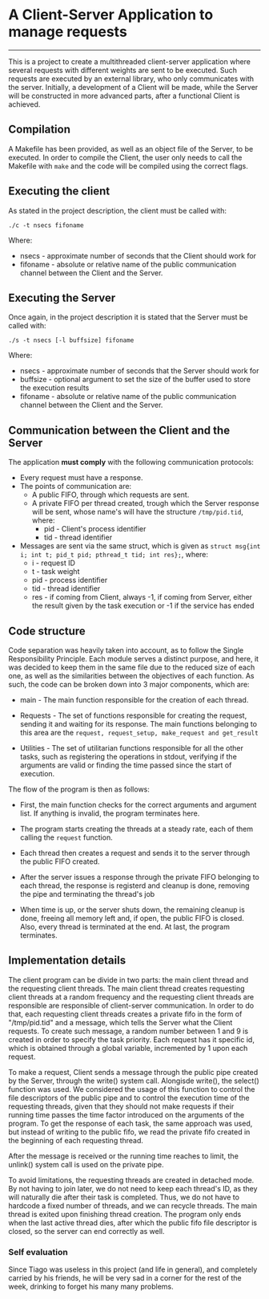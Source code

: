 # A Client-Server Application to manage requests

---

This is a project to create a multithreaded client-server application where several requests with different weights are sent to be executed. Such requests are executed by an external library, who only communicates with the server. Initially, a development of a Client will be made, while the Server will be constructed in more advanced parts, after a functional Client is achieved.

## Compilation

A Makefile has been provided, as well as an object file of the Server, to be executed. In order to compile the Client, the user only needs to call the Makefile with ```make``` and the code will be compiled using the correct flags.

## Executing the client

As stated in the project description, the client must be called with:

```./c -t nsecs fifoname``` 
    
Where:

- nsecs - approximate number of seconds that the Client should work for
- fifoname - absolute or relative name of the public communication channel between the Client and the Server.

## Executing the Server

Once again, in the project description it is stated that the Server must be called with:

```./s -t nsecs [-l buffsize] fifoname```

Where:

- nsecs - approximate number of seconds that the Server should work for
- buffsize - optional argument to set the size of the buffer used to store the execution results
- fifoname - absolute or relative name of the public communication channel between the Client and the Server.

## Communication between the Client and the Server

The application **must comply** with the following communication protocols:

- Every request must have a response.
- The points of communication are:
    - A public FIFO, through which requests are sent.
    - A private FIFO per thread created, trough which the Server response will be sent, whose name's will have the structure ```/tmp/pid.tid```, where:
        - pid - Client's process identifier
        - tid - thread identifier
- Messages are sent via the same struct, which is given as ```struct msg{int i; int t; pid_t pid; pthread_t tid; int res};```, where:
    - i - request ID
    - t - task weight
    - pid - process identifier
    - tid - thread identifier
    - res - if coming from Client, always -1, if coming from Server, either the result given by the task execution or -1 if the service has ended

## Code structure

Code separation was heavily taken into account, as to follow the Single Responsibility Principle. Each module serves a distinct purpose, and here, it was decided to keep them in the same file due to the reduced size of each one, as well as the similarities between the objectives of each function. As such, the code can be broken down into 3 major components, which are:

- main - The main function responsible for the creation of each thread.

- Requests - The set of functions responsible for creating the request, sending it and waiting for its response. The main functions belonging to this area are the ```request, request_setup, make_request and get_result ```

- Utilities - The set of utilitarian functions responsible for all the other tasks, such as registering the operations in stdout, verifying if the arguments are valid or finding the time passed since the start of execution.

The flow of the program is then as follows:

- First, the main function checks for the correct arguments and argument list. If anything is invalid, the program terminates here.

- The program starts creating the threads at a steady rate, each of them calling the ```request``` function.

- Each thread then creates a request and sends it to the server through the public FIFO created.

- After the server issues a response through the private FIFO belonging to each thread, the response is registerd and cleanup is done, removing the pipe and terminating the thread's job

- When time is up, or the server shuts down, the remaining cleanup is done, freeing all memory left and, if open, the public FIFO is closed. Also, every thread is terminated at the end. At last, the program terminates.

## Implementation details

The client program can be divide in two parts: the main client thread and the requesting client threads. The main client thread creates requesting client threads at a random frequency and the requesting client threads are responsible are responsible of client-server communication. In order to do that, each requesting client threads creates a private fifo in the form of "/tmp/pid.tid" and a message, which tells the Server what the Client requests. To create such message, a random number between 1 and 9 is created in order to specify the task priority. Each request has it specific id, which is obtained through a global variable, incremented by 1 upon each request.

To make a request, Client sends a message through the public pipe created by the Server, through the write() system call. Alongisde write(), the select() function was used. We considered the usage of this function to control the file descriptors of the public pipe and to control the execution time of the requesting threads, given that they should not make requests if their running time passes the time factor introduced on the arguments of the program. To get the response of each task, the same approach was used, but instead of writing to the public fifo, we read the private fifo created in the beginning of each requesting thread.

After the message is received or the running time reaches to limit, the unlink() system call is used on the private pipe.

To avoid limitations, the requesting threads are created in detached mode. By not having to join later, we do not need to keep each thread's ID, as they will naturally die after their task is completed. Thus, we do not have to hardcode a fixed number of threads, and we can recycle threads.
The main thread is exited upon finishing thread creation. The program only ends when the last active thread dies, after which the public fifo file descriptor is closed, so the server can end correctly as well.

### Self evaluation

Since Tiago was useless in this project (and life in general), and completely carried by his friends, he will be very sad in a corner for the rest of the week, drinking to forget his many many problems.